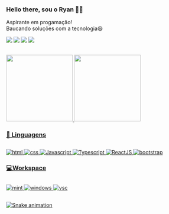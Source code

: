   ### <strong>Hello there, sou o Ryan  👨‍💻</strong>

  Aspirante em progamação!<br>
  Baucando soluções com a tecnologia😃<br>
 
  <a target="_blanck" href="https://www.instagram.com/ryaanmx/" alt="IG">
  <img src="https://img.shields.io/badge/Instagram-E4405F?style=for-the-badge&logo=instagram&logoColor=white"/></a>
  
   <a href="https://twitter.com/ryaanmx" alt="Twitter">
  <img src="https://img.shields.io/badge/Twitter-1DA1F2?style=for-the-badge&logo=twitter&logoColor=white"/></a>
  
   <a href="https://discord.gg/WPJMcnCA" alt="discord">
  <img src="https://img.shields.io/badge/Discord-7289DA?style=for-the-badge&logo=discord&logoColor=white"/></a>
  
   <a href="#" alt="linkedin">
  <img src="https://img.shields.io/badge/LinkedIn-0077B5?style=for-the-badge&logo=linkedin&logoColor=white"/></a>
 
  ##
 
<div align="">
  <a href="https://github.com/RyannMx">
  <img height="180em" src="https://github-readme-stats.vercel.app/api?username=RyannMx&show_icons=true&theme=dark&include_all_commits=true&count_private=true"/>
  <img height="180em" src="https://github-readme-stats.vercel.app/api/top-langs/?username=RyannMx&layout=compact&langs_count=7&theme=dark"/>
</div>

### <strong>🚀 Linguagens</strong>
 ##
<div align="">
  <img src="https://img.shields.io/badge/HTML5-E34F26?style=for-the-badge&logo=html5&logoColor=white" alt="html" />
  <img src="https://img.shields.io/badge/CSS3-1572B6?style=for-the-badge&logo=css3&logoColor=white" alt="css" />
  <img src="https://img.shields.io/badge/JavaScript-F7DF1E?style=for-the-badge&logo=javascript&logoColor=black" alt="Javascript" />
  <img src="https://img.shields.io/badge/TypeScript-007ACC?style=for-the-badge&logo=typescript&logoColor=white" alt="Typescript" />
  <img src="https://img.shields.io/badge/React-20232A?style=for-the-badge&logo=react&logoColor=61DAFB" alt="ReactJS" />
  <img src="https://img.shields.io/badge/Bootstrap-563D7C?style=for-the-badge&logo=bootstrap&logoColor=white" alt="bootstrap" />

</div>  

### <strong>💻Workspace</strong>
  ##
  <img  src="https://img.shields.io/badge/Linux-FCC624?style=for-the-badge&logo=linux&logoColor=black" alt="mint" />
  
  <img src="https://img.shields.io/badge/Windows-0078D6?style=for-the-badge&logo=windows&logoColor=white" alt="windows" />
  
  <img src="https://img.shields.io/badge/Visual_Studio-5C2D91?style=for-the-badge&logo=visual%20studio&logoColor=white" alt="vsc" />
  
  ##
  
  ![Snake animation](https://github.com/RyannMx/RyannMx/blob/output/github-contribution-grid-snake.svg)


  
